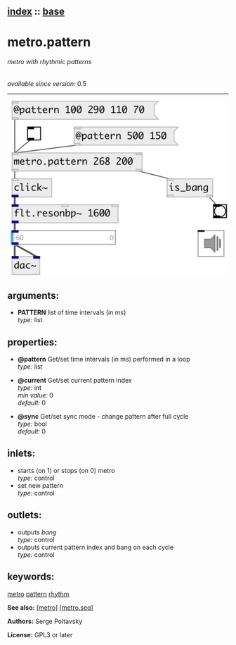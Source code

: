 [index](index.html) :: [base](category_base.html)
---

# metro.pattern

###### metro with rhythmic patterns

*available since version:* 0.5

---




[![example](../examples/img/metro.pattern.jpg)](../examples/pd/metro.pattern.pd)



## arguments:

* **PATTERN**
list of time intervals (in ms)<br>
_type:_ list<br>





## properties:

* **@pattern** 
Get/set time intervals (in ms) performed in a loop<br>
_type:_ list<br>

* **@current** 
Get/set current pattern index<br>
_type:_ int<br>
_min value:_ 0<br>
_default:_ 0<br>

* **@sync** 
Get/set sync mode - change pattern after full cycle<br>
_type:_ bool<br>
_default:_ 0<br>



## inlets:

* starts (on 1) or stops (on 0) metro<br>
_type:_ control
* set new pattern<br>
_type:_ control



## outlets:

* outputs *bang*<br>
_type:_ control
* outputs current pattern index and bang on each cycle<br>
_type:_ control



## keywords:

[metro](keywords/metro.html)
[pattern](keywords/pattern.html)
[rhythm](keywords/rhythm.html)



**See also:**
[\[metro\]](metro.html)
[\[metro.seq\]](metro.seq.html)




**Authors:** Serge Poltavsky




**License:** GPL3 or later





